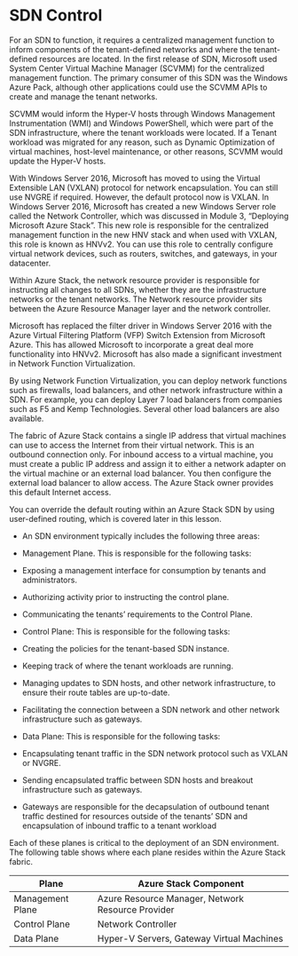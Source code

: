 # SDN Control

For an SDN to function, it requires a centralized management function to inform components of the tenant-defined networks and where the tenant-defined resources are located. In the first release of SDN, Microsoft used System Center Virtual Machine Manager (SCVMM) for the centralized management function. The primary consumer of this SDN was the Windows Azure Pack, although other applications could use the SCVMM APIs to create and manage the tenant networks.

SCVMM would inform the Hyper-V hosts through Windows Management Instrumentation (WMI) and Windows PowerShell, which were part of the SDN infrastructure, where the tenant workloads were located. If a Tenant workload was migrated for any reason, such as Dynamic Optimization of virtual machines, host-level maintenance, or other reasons, SCVMM would update the Hyper-V hosts.

With Windows Server 2016, Microsoft has moved to using the Virtual Extensible LAN (VXLAN) protocol for network encapsulation. You can still use NVGRE if required. However, the default protocol now is VXLAN. In Windows Server 2016, Microsoft has created a new Windows Server role called the Network Controller, which was discussed in Module 3, “Deploying Microsoft Azure Stack”. This new role is responsible for the centralized management function in the new HNV stack and when used with VXLAN, this role is known as HNVv2. You can use this role to centrally configure virtual network devices, such as routers, switches, and gateways, in your datacenter.

Within Azure Stack, the network resource provider is responsible for instructing all changes to all SDNs, whether they are the infrastructure networks or the tenant networks. The Network resource provider sits between the Azure Resource Manager layer and the network controller.

Microsoft has replaced the filter driver in Windows Server 2016 with the Azure Virtual Filtering Platform (VFP) Switch Extension from Microsoft Azure. This has allowed Microsoft to incorporate a great deal more functionality into HNVv2. Microsoft has also made a significant investment in Network Function Virtualization.

By using Network Function Virtualization, you can deploy network functions such as firewalls, load balancers, and other network infrastructure within a SDN. For example, you can deploy Layer 7 load balancers from companies such as F5 and Kemp Technologies. Several other load balancers are also available.

The fabric of Azure Stack contains a single IP address that virtual machines can use to access the Internet from their virtual network. This is an outbound connection only. For inbound access to a virtual machine, you must create a public IP address and assign it to either a network adapter on the virtual machine or an external load balancer. You then configure the external load balancer to allow access. The Azure Stack owner provides this default Internet access.

You can override the default routing within an Azure Stack SDN by using user-defined routing, which is covered later in this lesson.

- An SDN environment typically includes the following three areas:

- Management Plane. This is responsible for the following tasks:

- Exposing a management interface for consumption by tenants and administrators.

- Authorizing activity prior to instructing the control plane.

- Communicating the tenants’ requirements to the Control Plane.

- Control Plane: This is responsible for the following tasks:

- Creating the policies for the tenant-based SDN instance.

- Keeping track of where the tenant workloads are running.

- Managing updates to SDN hosts, and other network infrastructure, to ensure their route tables are up-to-date.

- Facilitating the connection between a SDN network and other network infrastructure such as gateways.

- Data Plane: This is responsible for the following tasks:

- Encapsulating tenant traffic in the SDN network protocol such as VXLAN or NVGRE.

- Sending encapsulated traffic between SDN hosts and breakout infrastructure such as gateways.

- Gateways are responsible for the decapsulation of outbound tenant traffic destined for resources outside of the tenants’ SDN and encapsulation of inbound traffic to a tenant workload

Each of these planes is critical to the deployment of an SDN environment. The following table shows where each plane resides within the Azure Stack fabric.

|Plane|Azure Stack Component|
|---------|---------|
|Management Plane|Azure Resource Manager, Network Resource Provider|
|Control Plane|Network Controller|
|Data Plane|Hyper-V Servers, Gateway Virtual Machines|